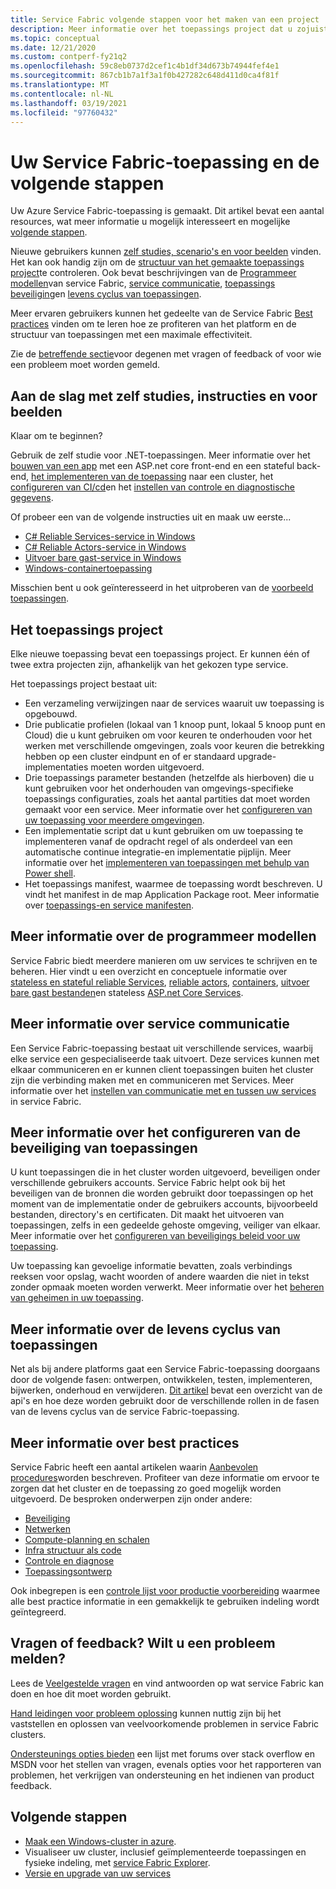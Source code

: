 ```yaml
---
title: Service Fabric volgende stappen voor het maken van een project
description: Meer informatie over het toepassings project dat u zojuist hebt gemaakt in Visual Studio.  Meer informatie over het bouwen van services met zelf studies en meer informatie over het ontwikkelen van services voor Service Fabric.
ms.topic: conceptual
ms.date: 12/21/2020
ms.custom: contperf-fy21q2
ms.openlocfilehash: 59c8eb0737d2cef1c4b1df34d673b74944fef4e1
ms.sourcegitcommit: 867cb1b7a1f3a1f0b427282c648d411d0ca4f81f
ms.translationtype: MT
ms.contentlocale: nl-NL
ms.lasthandoff: 03/19/2021
ms.locfileid: "97760432"
---
```

# <a name="your-service-fabric-application-and-next-steps"></a>Uw Service Fabric-toepassing en de volgende stappen
Uw Azure Service Fabric-toepassing is gemaakt. Dit artikel bevat een aantal resources, wat meer informatie u mogelijk interesseert en mogelijke [volgende stappen](#next-steps).

Nieuwe gebruikers kunnen [zelf studies, scenario's en voor beelden](#get-started-with-tutorials-walk-throughs-and-samples) vinden. Het kan ook handig zijn om de [structuur van het gemaakte toepassings project](#the-application-project)te controleren. Ook bevat beschrijvingen van de [Programmeer modellen](#learn-more-about-the-programming-models)van service Fabric, [service communicatie](#learn-about-service-communication), [toepassings beveiliging](#learn-about-configuring-application-security)en [levens cyclus van toepassingen](#learn-about-the-application-lifecycle).

Meer ervaren gebruikers kunnen het gedeelte van de Service Fabric [Best practices](#learn-about-best-practices) vinden om te leren hoe ze profiteren van het platform en de structuur van toepassingen met een maximale effectiviteit.

Zie de [betreffende sectie](#have-questions-or-feedback--need-to-report-an-issue)voor degenen met vragen of feedback of voor wie een probleem moet worden gemeld.

## <a name="get-started-with-tutorials-walk-throughs-and-samples"></a>Aan de slag met zelf studies, instructies en voor beelden
Klaar om te beginnen?  

Gebruik de zelf studie voor .NET-toepassingen. Meer informatie over het [bouwen van een app](service-fabric-tutorial-create-dotnet-app.md) met een ASP.net core front-end en een stateful back-end, [het implementeren van de toepassing](service-fabric-tutorial-deploy-app-to-party-cluster.md) naar een cluster, het [configureren van CI/cd](service-fabric-tutorial-deploy-app-with-cicd-vsts.md)en het [instellen van controle en diagnostische gegevens](service-fabric-tutorial-monitoring-aspnet.md).

Of probeer een van de volgende instructies uit en maak uw eerste...
- [C# Reliable Services-service in Windows](service-fabric-reliable-services-quick-start.md) 
- [C# Reliable Actors-service in Windows](service-fabric-reliable-actors-get-started.md) 
- [Uitvoer bare gast-service in Windows](quickstart-guest-app.md) 
- [Windows-containertoepassing](service-fabric-get-started-containers.md) 

Misschien bent u ook geïnteresseerd in het uitproberen van de [voorbeeld toepassingen](/samples/browse/?products=azure).

## <a name="the-application-project"></a>Het toepassings project
Elke nieuwe toepassing bevat een toepassings project. Er kunnen één of twee extra projecten zijn, afhankelijk van het gekozen type service.

Het toepassings project bestaat uit:

* Een verzameling verwijzingen naar de services waaruit uw toepassing is opgebouwd.
* Drie publicatie profielen (lokaal van 1 knoop punt, lokaal 5 knoop punt en Cloud) die u kunt gebruiken om voor keuren te onderhouden voor het werken met verschillende omgevingen, zoals voor keuren die betrekking hebben op een cluster eindpunt en of er standaard upgrade-implementaties moeten worden uitgevoerd.
* Drie toepassings parameter bestanden (hetzelfde als hierboven) die u kunt gebruiken voor het onderhouden van omgevings-specifieke toepassings configuraties, zoals het aantal partities dat moet worden gemaakt voor een service. Meer informatie over het [configureren van uw toepassing voor meerdere omgevingen](service-fabric-manage-multiple-environment-app-configuration.md).
* Een implementatie script dat u kunt gebruiken om uw toepassing te implementeren vanaf de opdracht regel of als onderdeel van een automatische continue integratie-en implementatie pijplijn. Meer informatie over het [implementeren van toepassingen met behulp van Power shell](service-fabric-deploy-remove-applications.md).
* Het toepassings manifest, waarmee de toepassing wordt beschreven. U vindt het manifest in de map Application Package root. Meer informatie over [toepassings-en service manifesten](service-fabric-application-model.md).

## <a name="learn-more-about-the-programming-models"></a>Meer informatie over de programmeer modellen
Service Fabric biedt meerdere manieren om uw services te schrijven en te beheren.  Hier vindt u een overzicht en conceptuele informatie over [stateless en stateful reliable Services](service-fabric-reliable-services-introduction.md), [reliable actors](service-fabric-reliable-actors-introduction.md), [containers](service-fabric-containers-overview.md), [uitvoer bare gast bestanden](service-fabric-guest-executables-introduction.md)en stateless [ASP.net Core Services](service-fabric-reliable-services-communication-aspnetcore.md).

## <a name="learn-about-service-communication"></a>Meer informatie over service communicatie
Een Service Fabric-toepassing bestaat uit verschillende services, waarbij elke service een gespecialiseerde taak uitvoert. Deze services kunnen met elkaar communiceren en er kunnen client toepassingen buiten het cluster zijn die verbinding maken met en communiceren met Services. Meer informatie over het [instellen van communicatie met en tussen uw services](service-fabric-connect-and-communicate-with-services.md) in service Fabric. 

## <a name="learn-about-configuring-application-security"></a>Meer informatie over het configureren van de beveiliging van toepassingen
U kunt toepassingen die in het cluster worden uitgevoerd, beveiligen onder verschillende gebruikers accounts. Service Fabric helpt ook bij het beveiligen van de bronnen die worden gebruikt door toepassingen op het moment van de implementatie onder de gebruikers accounts, bijvoorbeeld bestanden, directory's en certificaten. Dit maakt het uitvoeren van toepassingen, zelfs in een gedeelde gehoste omgeving, veiliger van elkaar.  Meer informatie over het [configureren van beveiligings beleid voor uw toepassing](service-fabric-application-runas-security.md).

Uw toepassing kan gevoelige informatie bevatten, zoals verbindings reeksen voor opslag, wacht woorden of andere waarden die niet in tekst zonder opmaak moeten worden verwerkt. Meer informatie over het [beheren van geheimen in uw toepassing](service-fabric-application-secret-management.md).

## <a name="learn-about-the-application-lifecycle"></a>Meer informatie over de levens cyclus van toepassingen
Net als bij andere platforms gaat een Service Fabric-toepassing doorgaans door de volgende fasen: ontwerpen, ontwikkelen, testen, implementeren, bijwerken, onderhoud en verwijderen. [Dit artikel](service-fabric-application-lifecycle.md) bevat een overzicht van de api's en hoe deze worden gebruikt door de verschillende rollen in de fasen van de levens cyclus van de service Fabric-toepassing.

## <a name="learn-about-best-practices"></a>Meer informatie over best practices
Service Fabric heeft een aantal artikelen waarin [Aanbevolen procedures](./service-fabric-best-practices-overview.md)worden beschreven. Profiteer van deze informatie om ervoor te zorgen dat het cluster en de toepassing zo goed mogelijk worden uitgevoerd.
De besproken onderwerpen zijn onder andere:
* [Beveiliging](./service-fabric-best-practices-security.md)
* [Netwerken](./service-fabric-best-practices-networking.md)
* [Compute-planning en schalen](./service-fabric-best-practices-capacity-scaling.md)
* [Infra structuur als code](./service-fabric-best-practices-infrastructure-as-code.md)
* [Controle en diagnose](./service-fabric-best-practices-monitoring.md)
* [Toepassingsontwerp](./service-fabric-best-practices-applications.md)

Ook inbegrepen is een [controle lijst voor productie voorbereiding](./service-fabric-production-readiness-checklist.md) waarmee alle best practice informatie in een gemakkelijk te gebruiken indeling wordt geïntegreerd.

## <a name="have-questions-or-feedback--need-to-report-an-issue"></a>Vragen of feedback?  Wilt u een probleem melden?
Lees de [Veelgestelde vragen](service-fabric-common-questions.md) en vind antwoorden op wat service Fabric kan doen en hoe dit moet worden gebruikt.

[Hand leidingen voor probleem oplossing](https://github.com/Azure/Service-Fabric-Troubleshooting-Guides) kunnen nuttig zijn bij het vaststellen en oplossen van veelvoorkomende problemen in service Fabric clusters.

[Ondersteunings opties bieden](service-fabric-support.md) een lijst met forums over stack overflow en MSDN voor het stellen van vragen, evenals opties voor het rapporteren van problemen, het verkrijgen van ondersteuning en het indienen van product feedback.


## <a name="next-steps"></a>Volgende stappen
- [Maak een Windows-cluster in azure](service-fabric-tutorial-create-vnet-and-windows-cluster.md).
- Visualiseer uw cluster, inclusief geïmplementeerde toepassingen en fysieke indeling, met [service Fabric Explorer](service-fabric-visualizing-your-cluster.md).
- [Versie en upgrade van uw services](service-fabric-application-upgrade-tutorial.md)